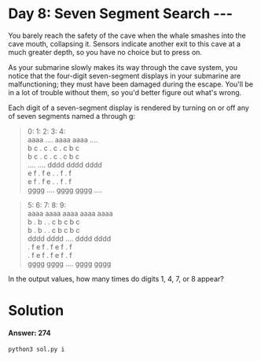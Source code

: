 # Day 8: Seven Segment Search ---
You barely reach the safety of the cave when the whale smashes into the cave mouth, collapsing it. Sensors indicate another exit to this cave at a much greater depth, so you have no choice but to press on.

As your submarine slowly makes its way through the cave system, you notice that the four-digit seven-segment displays in your submarine are malfunctioning; they must have been damaged during the escape. You'll be in a lot of trouble without them, so you'd better figure out what's wrong.

Each digit of a seven-segment display is rendered by turning on or off any of seven segments named a through g:

>  0:      1:      2:      3:      4:  
> aaaa    ....    aaaa    aaaa    ....  
>b    c  .    c  .    c  .    c  b    c  
>b    c  .    c  .    c  .    c  b    c  
> ....    ....    dddd    dddd    dddd  
>e    f  .    f  e    .  .    f  .    f  
>e    f  .    f  e    .  .    f  .    f  
> gggg    ....    gggg    gggg    ....  

>  5:      6:      7:      8:      9:  
> aaaa    aaaa    aaaa    aaaa    aaaa  
>b    .  b    .  .    c  b    c  b    c  
>b    .  b    .  .    c  b    c  b    c  
> dddd    dddd    ....    dddd    dddd  
>.    f  e    f  .    f  e    f  .    f  
>.    f  e    f  .    f  e    f  .    f  
> gggg    gggg    ....    gggg    gggg  

In the output values, how many times do digits 1, 4, 7, or 8 appear?
# Solution
#### Answer: 274
```
python3 sol.py i
```
